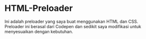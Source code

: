 # HTML-Preloader
Ini adalah preloader yang saya buat menggunakan HTML dan CSS. Preloader ini berasal dari Codepen dan sedikit saya modifikasi untuk menyesuaikan dengan kebutuhan.
